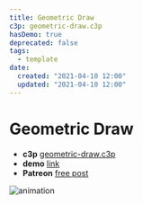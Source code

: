 ```yaml
---
title: Geometric Draw
c3p: geometric-draw.c3p
hasDemo: true
deprecated: false
tags:
  - template
date:
  created: "2021-04-10 12:00"
  updated: "2021-04-10 12:00"
---
```

# Geometric Draw

* **c3p** [geometric-draw.c3p](source/c3p/geometric-draw.c3p)
* **demo** [link](demo)
* **Patreon** [free post](https://www.patreon.com/posts/geometric-draw-49913051)

![animation](animation.gif)

